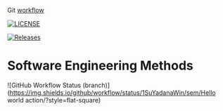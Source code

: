 Git
[workflow](https://github.com/<1SuYadanaWin>/<sem>/actions/workflows/main.yml/badge.svg)

[![LICENSE](https://img.shields.io/github/license/<1SuYadanaWin>/sem.svg?style=flat-square)](https://github.com/<github-1SuYadanaWin>/sem/blob/master/LICENSE)

[![Releases](https://img.shields.io/github/release/<1SuYadanaWin>/sem/all.svg?style=flat-square)](https://github.com/<1SuYadanaWin>/sem/releases)

# Software Engineering Methods
![GitHub Workflow Status (branch)](https://img.shields.io/github/workflow/status/1SuYadanaWin/sem/Hello world action/<branch>?style=flat-square)